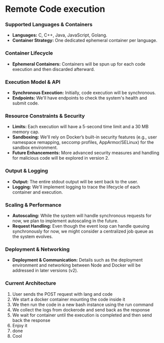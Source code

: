 # Remote Code execution

### Supported Languages & Containers

-   **Languages:** C, C++, Java, JavaScript, Golang.
-   **Container Strategy:** One dedicated ephemeral container per language.

### Container Lifecycle

-   **Ephemeral Containers:** Containers will be spun up for each code execution and then discarded afterward.

### Execution Model & API

-   **Synchronous Execution:** Initially, code execution will be synchronous.
-   **Endpoints:** We'll have endpoints to check the system's health and submit code.

### Resource Constraints & Security

-   **Limits:** Each execution will have a 5-second time limit and a 30 MB memory cap.
-   **Sandboxing:** We'll rely on Docker’s built-in security features (e.g., user namespace remapping, seccomp profiles, AppArmor/SELinux) for the sandbox environment.
-   **Future Enhancements:** More advanced security measures and handling for malicious code will be explored in version 2.

### Output & Logging

-   **Output:** The entire stdout output will be sent back to the user.
-   **Logging:** We'll implement logging to trace the lifecycle of each container and execution.

### Scaling & Performance

-   **Autoscaling:** While the system will handle synchronous requests for now, we plan to implement autoscaling in the future.
-   **Request Handling:** Even though the event loop can handle queuing synchronously for now, we might consider a centralized job queue as the system evolves.

### Deployment & Networking

-   **Deployment & Communication:** Details such as the deployment environment and networking between Node and Docker will be addressed in later versions (v2).


### Current Architecture

1. User sends the POST request with lang and code
2. We start a docker container mounting the code inside it
3. We then run the code in a new bash instance using the run command
5. We collect the logs from dockerode and send back as the response
6. We wait for container until the  execution is completed and then send back the response
7. Enjoy it
8. done
9. Cool
